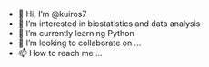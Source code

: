 - 👋 Hi, I’m @kuiros7
- 👀 I’m interested in biostatistics and data analysis
- 🌱 I’m currently learning Python 
- 💞️ I’m looking to collaborate on ...
- 📫 How to reach me ...

<!---
kuiros7/kuiros7 is a ✨ special ✨ repository because its `README.md` (this file) appears on your GitHub profile.
You can click the Preview link to take a look at your changes.
--->
